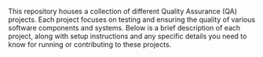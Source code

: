 This repository houses a collection of different Quality Assurance (QA) projects. Each project focuses on testing and ensuring the quality of various software components and systems. Below is a brief description of each project, along with setup instructions and any specific details you need to know for running or contributing to these projects.
